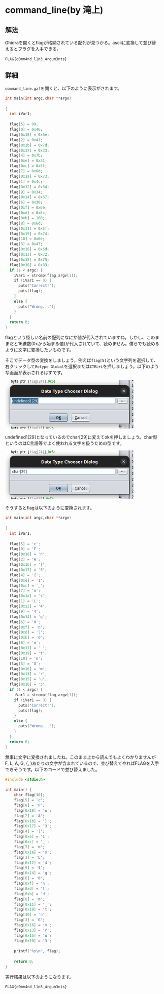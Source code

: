 # command_line(by 滝上)
## 解法
Ghidraを開くとflagが格納されている配列が見つかる。asciiに変換して並び替えるとフラグを入手できる。

`FLAG{c0mm4nd_l1n3_4rgum3nts}`

## 詳細
`command_line.gzf`を開くと、以下のように表示がされます。

```c
int main(int argc,char **argv)

{
  int iVar1;
  
  flag[5] = 99;
  flag[0] = 0x46;
  flag[0x18] = 0x6e;
  flag[2] = 0x41;
  flag[0x1b] = 0x7d;
  flag[0x17] = 0x33;
  flag[4] = 0x7b;
  flag[0xe] = 0x31;
  flag[0xc] = 0x5f;
  flag[7] = 0x6d;
  flag[0x1a] = 0x73;
  flag[1] = 0x4c;
  flag[0x12] = 0x34;
  flag[9] = 0x34;
  flag[0x14] = 0x67;
  flag[6] = 0x30;
  flag[0xf] = 0x6e;
  flag[0xd] = 0x6c;
  flag[0xb] = 100;
  flag[8] = 0x6d;
  flag[0x11] = 0x5f;
  flag[0x19] = 0x74;
  flag[10] = 0x6e;
  flag[3] = 0x47;
  flag[0x16] = 0x6d;
  flag[0x13] = 0x72;
  flag[0x15] = 0x75;
  flag[0x10] = 0x33;
  if (1 < argc) {
    iVar1 = strcmp(flag,argv[1]);
    if (iVar1 == 0) {
      puts("Correct!");
      puts(flag);
    }
    else {
      puts("Wrong...");
    }
  }
  return 0;
}
```

flagという怪しい名前の配列になにか値が代入されていますね。しかし、このままだと16進数(0xから始まる値)が代入されていて、読めません。僕らでも読めるように文字に変換したいものです。

そこでデータ型の変換をしましょう。例えば`flag[5]`という文字列を選択して、右クリックして`Retype Global`を選択または`CTRL+L`を押しましょう。以下のような画面が表示されるはずです。

![alt text](assets/image.png)

undefined1[29]となっているのでchar[29]に変えてokを押しましょう。char型というのはC言語等でよく使われる文字を扱うための型です。

![alt text](assets/image-1.png)

そうするとflagは以下のように変換されます。

```c
int main(int argc,char **argv)

{
  int iVar1;
  
  flag[5] = 'c';
  flag[0] = 'F';
  flag[0x18] = 'n';
  flag[2] = 'A';
  flag[0x1b] = '}';
  flag[0x17] = '3';
  flag[4] = '{';
  flag[0xe] = '1';
  flag[0xc] = '_';
  flag[7] = 'm';
  flag[0x1a] = 's';
  flag[1] = 'L';
  flag[0x12] = '4';
  flag[9] = '4';
  flag[0x14] = 'g';
  flag[6] = '0';
  flag[0xf] = 'n';
  flag[0xd] = 'l';
  flag[0xb] = 'd';
  flag[8] = 'm';
  flag[0x11] = '_';
  flag[0x19] = 't';
  flag[10] = 'n';
  flag[3] = 'G';
  flag[0x16] = 'm';
  flag[0x13] = 'r';
  flag[0x15] = 'u';
  flag[0x10] = '3';
  if (1 < argc) {
    iVar1 = strcmp(flag,argv[1]);
    if (iVar1 == 0) {
      puts("Correct!");
      puts(flag);
    }
    else {
      puts("Wrong...");
    }
  }
  return 0;
}
```

無事に文字に変換されましたね。このまま上から読んでもよくわかりませんが F, L, A, G, {, }あたりの文字が含まれているので、並び替えてやればFLAGを入手できそうです。以下のコードで並び替えました。

```c
#include <stdio.h>

int main() {
    char flag[30];
    flag[5] = 'c';
    flag[0] = 'F';
    flag[0x18] = 'n';
    flag[2] = 'A';
    flag[0x1b] = '}';
    flag[0x17] = '3';
    flag[4] = '{';
    flag[0xe] = '1';
    flag[0xc] = '_';
    flag[7] = 'm';
    flag[0x1a] = 's';
    flag[1] = 'L';
    flag[0x12] = '4';
    flag[9] = '4';
    flag[0x14] = 'g';
    flag[6] = '0';
    flag[0xf] = 'n';
    flag[0xd] = 'l';
    flag[0xb] = 'd';
    flag[8] = 'm';
    flag[0x11] = '_';
    flag[0x19] = 't';
    flag[10] = 'n';
    flag[3] = 'G';
    flag[0x16] = 'm';
    flag[0x13] = 'r';
    flag[0x15] = 'u';
    flag[0x10] = '3';

    printf("%s\n", flag);

    return 0;
}
```

実行結果は以下のようになります。

```sh
FLAG{c0mm4nd_l1n3_4rgum3nts}
```